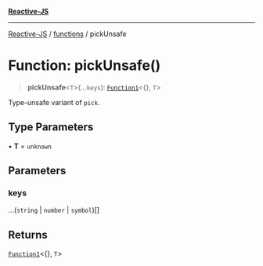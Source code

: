 [**Reactive-JS**](../../README.md)

***

[Reactive-JS](../../README.md) / [functions](../README.md) / pickUnsafe

# Function: pickUnsafe()

> **pickUnsafe**\<`T`\>(...`keys`): [`Function1`](../type-aliases/Function1.md)\<\{\}, `T`\>

Type-unsafe variant of `pick`.

## Type Parameters

• **T** = `unknown`

## Parameters

### keys

...(`string` \| `number` \| `symbol`)[]

## Returns

[`Function1`](../type-aliases/Function1.md)\<\{\}, `T`\>
